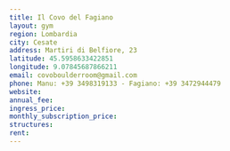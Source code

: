 ```yaml
---
title: Il Covo del Fagiano
layout: gym
region: Lombardia
city: Cesate
address: Martiri di Belfiore, 23
latitude: 45.5958633422851
longitude: 9.07845687866211
email: covoboulderroom@gmail.com
phone: Manu: +39 3498319133 - Fagiano: +39 3472944479
website: 
annual_fee: 
ingress_price: 
monthly_subscription_price: 
structures: 
rent: 
---
```


